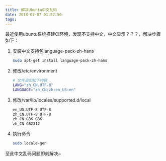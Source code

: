 ```yaml
---
title: 解决Ubuntu中文乱码
date: 2018-05-07 01:52:56
tags:
---
```


最近使用ubuntu系统搭建CI环境，发现不支持中文，中文显示？？？，解决步骤如下：

1. 安装中文支持包language-pack-zh-hans
    ```sh
    sudo apt-get install language-pack-zh-hans
    ```
2. 修改/etc/environment
    ```sh
    # 文件追加如下内容
    LANG="zh_CN.UTF-8"
    LANGUAGE="zh_CN:zh:en_US:en"
    ```
3. 修改/var/lib/locales/supported.d/local
    ```sh
    en_US.UTF-8 UTF-8
    zh_CN.UTF-8 UTF-8
    zh_CN.GBK GBK
    zh_CN GB2312
    ```
4. 执行命令
    ```sh
    sudo locale-gen
    ```

至此中文乱码问题即刻解决~